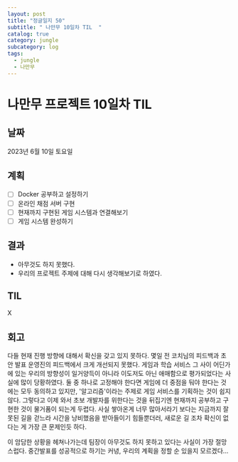 ```yaml
---
layout: post
title: "정글일지 50"
subtitle: " 나만무 10일차 TIL  "
catalog: true
category: jungle
subcategory: log
tags:
  - jungle
  - 나만무
---
```


# 나만무 프로젝트 10일차 TIL

## 날짜

2023년 6월 10일 토요일

## 계획

- [ ] Docker 공부하고 설정하기
- [ ] 온라인 채점 서버 구현
- [ ] 현재까지 구현된 게임 시스템과 연결해보기
- [ ] 게임 시스템 완성하기

## 결과

- 아무것도 하지 못했다.
- 우리의 프로젝트 주제에 대해 다시 생각해보기로 하였다.

## TIL

X

## 회고

다들 현재 진행 방향에 대해서 확신을 갖고 있지 못하다. 몇일 전 코치님의 피드백과 초안 발표 운영진의 피드백에서 크게 개선되지 못했다. 게임과 학습 서비스 그 사이 어딘가에 있는 우리의 방향성이 일거양득이 아니라 이도저도 아닌 애매함으로 평가되었다는 사실에 많이 당황하였다. 둘 중 하나로 고정해야 한다면 게임에 더 중점을 둬야 한다는 것에는 모두 동의하고 있지만, '알고리즘'이라는 주제로 게임 서비스를 기획하는 것이 쉽지 않다. 그렇다고 이제 와서 초보 개발자를 위한다는 것을 뒤집기엔 현재까지 공부하고 구현한 것이 물거품이 되는게 두렵다. 사실 쌓아온게 너무 많아서라기 보다는 지금까지 잘못된 길을 걷느라 시간을 낭비했음을 받아들이기 힘들뿐더러, 새로운 길 조차 확신이 없다는 게 가장 큰 문제인듯 하다.

이 암담한 상황을 헤쳐나가는데 팀장이 아무것도 하지 못하고 있다는 사실이 가장 절망스럽다. 중간발표를 성공적으로 하기는 커녕, 우리의 계획을 정할 순 있을지 모르겠다...
